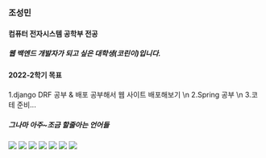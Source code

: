 ### 조성민
#### 컴퓨터 전자시스템 공학부 전공
##### 웹 백엔드 개발자가 되고 싶은 대학생(코린이)입니다.


#### 2022-2학기 목표
1.django DRF 공부 & 배포 공부해서 웹 사이트 배포해보기 \n
2.Spring 공부 \n
3.코테 준비...


 ##### 그나마 아주~조금 할줄아는 언어들
<img src="https://img.shields.io/badge/Python-3766AB?style=flat-square&logo=Python&logoColor=white"/></a>
 <img src="https://img.shields.io/badge/java-007396?style=flat-square&logo=java&logoColor=while"/>
 <img src="https://img.shields.io/badge/C-A8B9CC?style=flat-square&logo=C&logoColor=white"/>
<img src="https://img.shields.io/badge/C++-1572B6?style=flat-square&logo=C++&logoColor=white"/>
<img src="https://img.shields.io/badge/HTML5-E34F26?style=flat-square&logo=HTML5&logoColor=white"/>
<img src="https://img.shields.io/badge/CSS3-1572B6?style=flat-square&logo=CSS3&logoColor=white"/>
<img src="https://img.shields.io/badge/MySQL-4479A1?style=flat-square&logo=MySQL&logoColor=white"/>


<!--
**sungmin306/sungmin306** is a ✨ _special_ ✨ repository because its `README.md` (this file) appears on your GitHub profile.

Here are some ideas to get you started:

- 🔭 I’m currently working on ...
- 🌱 I’m currently learning ...
- 👯 I’m looking to collaborate on ...
- 🤔 I’m looking for help with ...
- 💬 Ask me about ...
- 📫 How to reach me: ...
- 😄 Pronouns: ...
- ⚡ Fun fact: ...
-->
